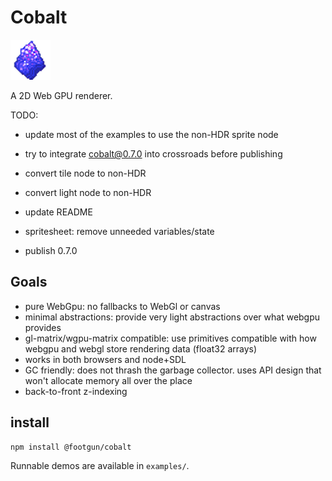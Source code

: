 # Cobalt

![A chunk of cobalt](cobaltx2.png)

A 2D Web GPU renderer.


TODO:
* update most of the examples to use the non-HDR sprite node
* try to integrate cobalt@0.7.0 into crossroads before publishing

* convert tile node to non-HDR
* convert light node to non-HDR
* update README
* spritesheet: remove unneeded variables/state
* publish 0.7.0


## Goals

* pure WebGpu: no fallbacks to WebGl or canvas
* minimal abstractions: provide very light abstractions over what webgpu provides
* gl-matrix/wgpu-matrix compatible: use primitives compatible with how webgpu and webgl store rendering data (float32 arrays)
* works in both browsers and node+SDL
* GC friendly: does not thrash the garbage collector. uses API design that won't allocate memory all over the place
* back-to-front z-indexing


## install

```bash
npm install @footgun/cobalt
```

Runnable demos are available in `examples/`.
